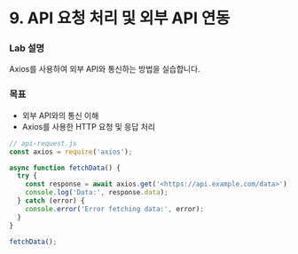 # 9. API 요청 처리 및 외부 API 연동

### Lab 설명

Axios를 사용하여 외부 API와 통신하는 방법을 실습합니다.

### 목표

- 외부 API와의 통신 이해
- Axios를 사용한 HTTP 요청 및 응답 처리

```jsx
// api-request.js
const axios = require('axios');

async function fetchData() {
  try {
    const response = await axios.get('<https://api.example.com/data>');
    console.log('Data:', response.data);
  } catch (error) {
    console.error('Error fetching data:', error);
  }
}

fetchData();
```